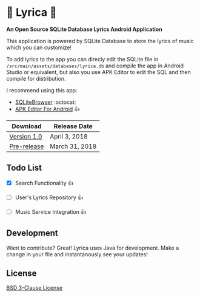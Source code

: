 # :rocket: Lyrica :rocket:
**An Open Source SQLite Database Lyrics Android Application**

This application is powered by SQLite Database to store the lyrics of music which you can customize!

To add lyrics to the app you can direcly edit the SQLite file in `/src/main/assets/databases/lyrica.db` and compile the app in Android Studio or equivalent, but also you use APK Editor to edit the SQL and then compile for distribution.


I recommend using this app:
  * [SQLiteBrowser](https://github.com/sqlitebrowser/sqlitebrowser) :octocat:
  * [APK Editor For Android](https://play.google.com/store/apps/details?id=com.gmail.heagoo.apkeditor&hl=en) :+1:
  
Download | Release Date
------------ | -------------
[Version 1.0](https://github.com/lfasmpao/Lyrica/releases/download/1.0/app-debug.apk) | April 3, 2018
[Pre-release](https://github.com/lfasmpao/Lyrica/releases/download/0.1/app-debug.apk) | March 31, 2018


Todo List
---------
  - [x] Search Functionality :+1:
  - [ ] User's Lyrics Repository :+1:
  - [ ] Music Service Integration :+1:


Development
----------
Want to contribute? Great!
Lyrica uses Java for development.
Make a change in your file and instantanously see your updates!

License
---------
 [BSD 3-Clause License](https://github.com/lfasmpao/Lyrica/blob/master/LICENSE.md)

